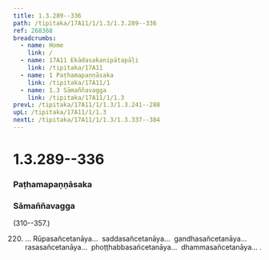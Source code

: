 ```yaml
---
title: 1.3.289--336 
path: /tipitaka/17A11/1/1.3/1.3.289--336
ref: 268368
breadcrumbs:
  - name: Home
    link: /
  - name: 17A11 Ekādasakanipātapāḷi
    link: /tipitaka/17A11
  - name: 1 Paṭhamapaṇṇāsaka
    link: /tipitaka/17A11/1
  - name: 1.3 Sāmaññavagga
    link: /tipitaka/17A11/1/1.3
prevL: /tipitaka/17A11/1/1.3/1.3.241--288
upL: /tipitaka/17A11/1/1.3
nextL: /tipitaka/17A11/1/1.3/1.3.337--384
---
```


# 1.3.289--336

### Paṭhamapaṇṇāsaka

### Sāmaññavagga

(310--357.)

220. … Rūpasañcetanāya…  saddasañcetanāya…  gandhasañcetanāya…  rasasañcetanāya…  phoṭṭhabbasañcetanāya…  dhammasañcetanāya… .


